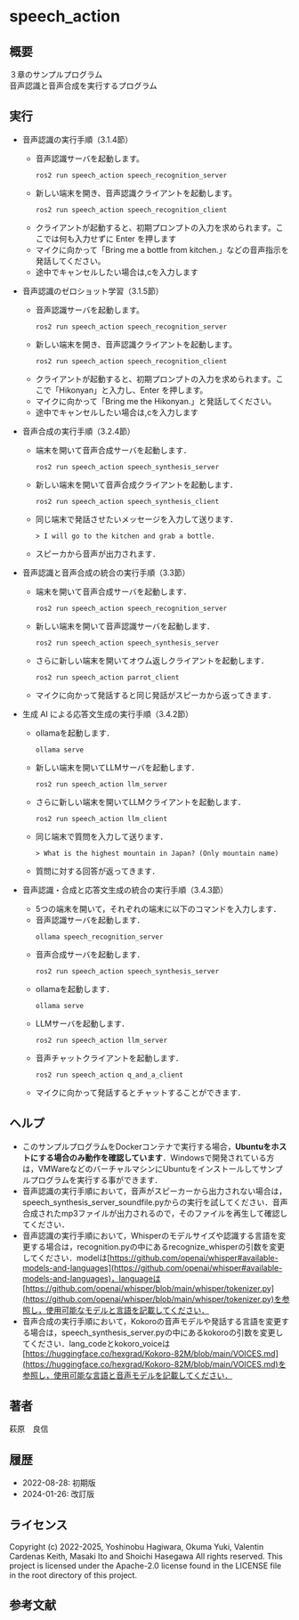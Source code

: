 # speech_action
## 概要
３章のサンプルプログラム  
音声認識と音声合成を実行するプログラム


## 実行

- 音声認識の実行手順（3.1.4節）
  - 音声認識サーバを起動します。
    ```
    ros2 run speech_action speech_recognition_server
    ```
  - 新しい端末を開き、音声認識クライアントを起動します。
    ```
    ros2 run speech_action speech_recognition_client
    ```
  - クライアントが起動すると、初期プロンプトの入力を求められます。ここでは何も入力せずに Enter を押します
  - マイクに向かって「Bring me a bottle from kitchen.」などの音声指示を発話してください。
  - 途中でキャンセルしたい場合は,cを入力します


- 音声認識のゼロショット学習（3.1.5節）
  - 音声認識サーバを起動します。
    ```
    ros2 run speech_action speech_recognition_server
    ```
  - 新しい端末を開き、音声認識クライアントを起動します。
    ```
    ros2 run speech_action speech_recognition_client
    ```
  - クライアントが起動すると、初期プロンプトの入力を求められます。ここで「Hikonyan」と入力し、Enter を押します。
  - マイクに向かって「Bring me the Hikonyan.」と発話してください。
  - 途中でキャンセルしたい場合は,cを入力します
  
- 音声合成の実行手順（3.2.4節）
  - 端末を開いて音声合成サーバを起動します．
    ```
    ros2 run speech_action speech_synthesis_server
    ```
  - 新しい端末を開いて音声合成クライアントを起動します．
    ```
    ros2 run speech_action speech_synthesis_client
    ```
  - 同じ端末で発話させたいメッセージを入力して送ります．
    ```
    > I will go to the kitchen and grab a bottle.
    ```
  - スピーカから音声が出力されます．

- 音声認識と音声合成の統合の実行手順（3.3節）
  - 端末を開いて音声合成サーバを起動します．
    ```
    ros2 run speech_action speech_recognition_server
    ```
  - 新しい端末を開いて音声認識サーバを起動します．
    ```
    ros2 run speech_action speech_synthesis_server
    ```
  - さらに新しい端末を開いてオウム返しクライアントを起動します．
    ```
    ros2 run speech_action parrot_client
    ```
  - マイクに向かって発話すると同じ発話がスピーカから返ってきます．
  
- 生成 AI による応答文生成の実行手順（3.4.2節）
  - ollamaを起動します．
    ```
    ollama serve
    ```
  - 新しい端末を開いてLLMサーバを起動します．
    ```
    ros2 run speech_action llm_server
    ```
  - さらに新しい端末を開いてLLMクライアントを起動します．
    ```
    ros2 run speech_action llm_client
    ```
  - 同じ端末で質問を入力して送ります．
    ```
    > What is the highest mountain in Japan? (Only mountain name)
    ```
  - 質問に対する回答が返ってきます．

- 音声認識・合成と応答文生成の統合の実行手順（3.4.3節）
  - 5つの端末を開いて，それぞれの端末に以下のコマンドを入力します．
  - 音声認識サーバを起動します．
    ```
    ollama speech_recognition_server
    ```
  - 音声合成サーバを起動します．
    ```
    ros2 run speech_action speech_synthesis_server
    ```
  - ollamaを起動します．
    ```
    ollama serve
    ```
  - LLMサーバを起動します．
    ```
    ros2 run speech_action llm_server
    ```
  - 音声チャットクライアントを起動します．
    ```
    ros2 run speech_action q_and_a_client
    ```
  - マイクに向かって発話するとチャットすることができます．
  

## ヘルプ
- このサンプルプログラムをDockerコンテナで実行する場合，**Ubuntuをホストにする場合のみ動作を確認しています**．Windowsで開発されている方は，VMWareなどのバーチャルマシンにUbuntuをインストールしてサンプルプログラムを実行する事ができます．
- 音声認識の実行手順において，音声がスピーカーから出力されない場合は，speech_synthesis_server_soundfile.pyからの実行を試してください．音声合成されたmp3ファイルが出力されるので，そのファイルを再生して確認してください．
- 音声認識の実行手順において，Whisperのモデルサイズや認識する言語を変更する場合は，recognition.pyの中にあるrecognize_whisperの引数を変更してください．modelは[https://github.com/openai/whisper#available-models-and-languages](https://github.com/openai/whisper#available-models-and-languages)，languageは[https://github.com/openai/whisper/blob/main/whisper/tokenizer.py](https://github.com/openai/whisper/blob/main/whisper/tokenizer.py)を参照し，使用可能なモデルと言語を記載してください．
- 音声合成の実行手順において，Kokoroの音声モデルや発話する言語を変更する場合は，speech_synthesis_server.pyの中にあるkokoroの引数を変更してください．lang_codeとkokoro_voiceは[https://huggingface.co/hexgrad/Kokoro-82M/blob/main/VOICES.md](https://huggingface.co/hexgrad/Kokoro-82M/blob/main/VOICES.md)を参照し，使用可能な言語と音声モデルを記載してください．


## 著者
萩原　良信

## 履歴
- 2022-08-28: 初期版
- 2024-01-26: 改訂版

## ライセンス
Copyright (c) 2022-2025, Yoshinobu Hagiwara, Okuma Yuki, Valentin Cardenas Keith, Masaki Ito and Shoichi Hasegawa
All rights reserved.
This project is licensed under the Apache-2.0 license found in the LICENSE file in the root directory of this project.

## 参考文献
